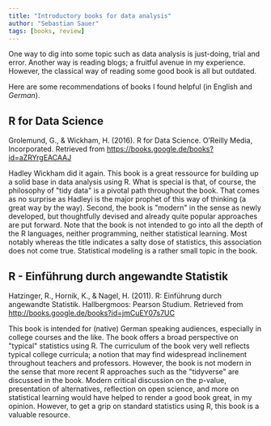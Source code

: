 ```yaml
---
title: "Introductory books for data analysis"
author: "Sebastian Sauer"
tags: [books, review]
---
```





One way to dig into some topic such as data analysis is just-doing, trial and error. Another way is reading blogs; a fruitful avenue in my experience. However, the classical way of reading some good book is all but outdated.

Here are some recommendations of books I found helpful (in English and *German*).


## R for Data Science

Grolemund, G., & Wickham, H. (2016). R for Data Science. O’Reilly Media, Incorporated. Retrieved from https://books.google.de/books?id=aZRYrgEACAAJ

Hadley Wickham did it again. This book is a great ressource for building up a solid base in data analysis using R. What is special is that, of course, the philosophy of "tidy data" is a pivotal path throughout the book. That comes as no surprise as Hadleyi is the major prophet of this way of thinking (a great way by the way). Second, the book is "modern" in the sense as newly developed, but thoughtfully devised and already quite popular approaches are put forward. Note that the book is not intended to go into all the depth of the R languages, neither programming, neither statistical learning. Most notably whereas the title indicates a salty dose of statistics, this association does not come true. Statistical modeling is a rather small topic in the book.


## R - Einführung durch angewandte Statistik

Hatzinger, R., Hornik, K., & Nagel, H. (2011). R: Einführung durch angewandte Statistik. Hallbergmoos: Pearson Studium. Retrieved from http://books.google.de/books?id=jmCuEY07s7UC

This book is intended for (native) German speaking audiences, especially in college courses and the like. The book offers a broad perspective on "typical" statistics using R. The curriculum of the book very well reflects typical college curricula; a notion that may find widespread inclinement throughout teachers and professors. However, the book is not modern in the sense that more recent R approaches such as the "tidyverse" are discussed in the book. Modern critical discussion on the p-value, presentation of alternatives, reflection on open science, and more on statistical learning would have helped to render a good book great, in my opinion. However, to get a grip on standard statistics using R, this book is a valuable resource.

